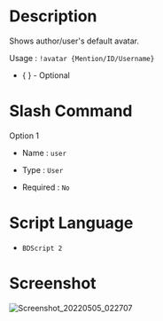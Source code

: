 # Description
Shows author/user's default avatar.

Usage : ` !avatar {Mention/ID/Username} `

- { } - Optional

# Slash Command
Option 1

- Name : ` user `

- Type : ` User `

- Required : ` No `

# Script Language
- ` BDScript 2 `

# Screenshot
![Screenshot_20220505_022707](https://user-images.githubusercontent.com/95774950/166865667-e9d89a9b-9fbf-4b34-82b3-33f08ba90138.png)
